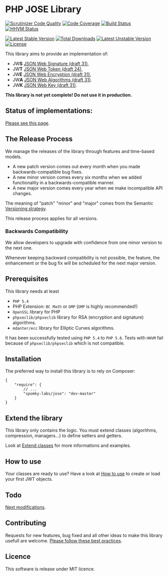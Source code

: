 # PHP JOSE Library

[![Scrutinizer Code Quality](https://scrutinizer-ci.com/g/Spomky-Labs/JOSE/badges/quality-score.png?b=master)](https://scrutinizer-ci.com/g/Spomky-Labs/JOSE/?branch=master)
[![Code Coverage](https://scrutinizer-ci.com/g/Spomky-Labs/JOSE/badges/coverage.png?b=master)](https://scrutinizer-ci.com/g/Spomky-Labs/JOSE/?branch=master)
[![Build Status](https://scrutinizer-ci.com/g/Spomky-Labs/JOSE/badges/build.png?b=master)](https://scrutinizer-ci.com/g/Spomky-Labs/JOSE/build-status/master)
[![HHVM Status](http://hhvm.h4cc.de/badge/Spomky-Labs/JOSE.png)](http://hhvm.h4cc.de/package/Spomky-Labs/JOSE)

[![Latest Stable Version](https://poser.pugx.org/Spomky-Labs/JOSE/v/stable.png)](https://packagist.org/packages/Spomky-Labs/JOSE) [![Total Downloads](https://poser.pugx.org/Spomky-Labs/JOSE/downloads.png)](https://packagist.org/packages/Spomky-Labs/JOSE) [![Latest Unstable Version](https://poser.pugx.org/Spomky-Labs/JOSE/v/unstable.png)](https://packagist.org/packages/Spomky-Labs/JOSE) [![License](https://poser.pugx.org/Spomky-Labs/JOSE/license.png)](https://packagist.org/packages/Spomky-Labs/JOSE)

This library aims to provide an implementation of:

* JW**S** [JSON Web Signature (draft 31)](http://tools.ietf.org/html/draft-jones-json-web-signature-31),
* JW**T** [JSON Web Token (draft 24)](http://tools.ietf.org/html/draft-ietf-oauth-json-web-token-24),
* JW**E** [JSON Web Encryption (draft 31)](http://tools.ietf.org/html/draft-ietf-jose-json-web-encryption-31),
* JW**A** [JSON Web Algorithms (draft 31)](http://tools.ietf.org/html/draft-ietf-jose-json-web-algorithms-31).
* JW**K** [JSON Web Key (draft 31)](http://tools.ietf.org/html/draft-ietf-jose-json-web-key-31).

**This library is not yet complete! Do not use it in production.**

## Status of implementations: ##

[Please see this page](doc/Status.md).

## The Release Process ##

We manage the releases of the library through features and time-based models.

- A new patch version comes out every month when you made backwards-compatible bug fixes.
- A new minor version comes every six months when we added functionality in a backwards-compatible manner.
- A new major version comes every year when we make incompatible API changes.

The meaning of "patch" "minor" and "major" comes from the Semantic [Versioning strategy](http://semver.org/).

This release process applies for all versions.

### Backwards Compatibility

We allow developers to upgrade with confidence from one minor version to the next one.

Whenever keeping backward compatibility is not possible, the feature, the enhancement or the bug fix will be scheduled for the next major version.

## Prerequisites ##

This library needs at least

* `PHP 5.4`
* PHP Extension: `BC Math` or `GMP` (`GMP` is highly recommended!)
* `OpenSSL` library for PHP
* `phpseclib/phpseclib` library for RSA (encryption and signature) algorithms.
* `mdanter/ecc` library for Elliptic Curves algorithms.

It has been successfully tested using `PHP 5.4` to `PHP 5.6`.
Tests with `HHVM` fail because of `phpseclib/phpseclib` which is not compatible.

## Installation ##

The preferred way to install this library is to rely on Composer:

    {
        "require": {
            // ...
            "spomky-labs/jose": "dev-master"
        }
    }

## Extend the library ##

This library only contains the logic. You must extend classes (algorithms, compression, managers...) to define setters and getters.

Look at [Extend classes](doc/Extend.md) for more informations and examples.

## How to use ##

Your classes are ready to use? Have a look at [How to use](doc/Use.md) to create or load your first JWT objects.

## Todo

[Next modifications](doc/Todo.md).

## Contributing

Requests for new features, bug fixed and all other ideas to make this library usefull are welcome. [Please follow these best practices](doc/Contributing.md).

## Licence

This software is release under MIT licence.
